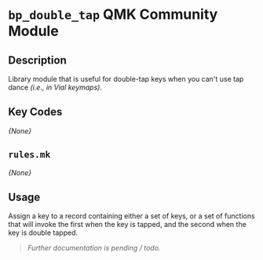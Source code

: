 # `bp_double_tap` QMK Community Module

## Description

Library module that is useful for double-tap keys when you can't use tap dance *(i.e., in Vial keymaps)*.

## Key Codes

*{None}*

## `rules.mk`

*{None}*

## Usage

Assign a key to a record containing either a set of keys, or a set of functions that will invoke the first when the key is tapped, and the second when the key is double tapped.

> *Further documentation is pending / todo.*
